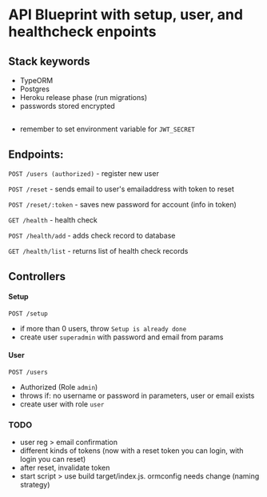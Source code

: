 # API Blueprint with setup, user, and healthcheck enpoints

## Stack keywords
- TypeORM
- Postgres
- Heroku release phase (run migrations)
- passwords stored encrypted

## 

- remember to set environment variable for `JWT_SECRET`

## Endpoints:

`POST /users (authorized)` - register new user

`POST /reset`  - sends email to user's emailaddress with token to reset

`POST /reset/:token` - saves new password for account (info in token)

`GET /health` - health check

`POST /health/add` - adds check record to database

`GET /health/list` - returns list of health check records

## Controllers

#### Setup
`POST /setup` 
- if more than 0 users, throw `Setup is already done`
- create user `superadmin` with password and email from params

#### User
`POST /users` 
- Authorized (Role `admin`)
- throws if: no username or password in parameters, user or email exists
- create user with role `user`


### TODO

- user reg > email confirmation
- different kinds of tokens (now with a reset token you can login, with login you can reset)
- after reset, invalidate token
- start script > use build target/index.js. ormconfig needs change (naming strategy)